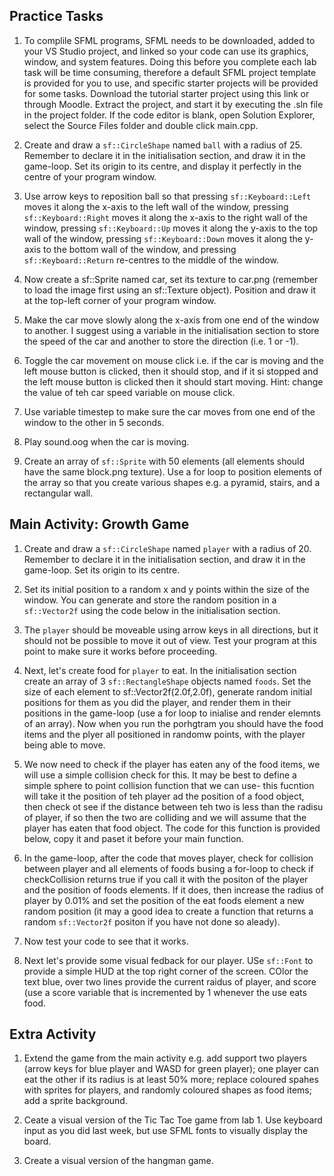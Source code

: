 Practice Tasks
-------------
1. To complile SFML programs, SFML needs to be downloaded, added to your VS Studio project, and linked so your code can use its graphics, window, and system features. Doing this before you complete each lab task will be time consuming, therefore a default SFML project template is provided for you to use, and specific starter projects will be provided for some tasks. Download the tutorial starter project using this link or through Moodle. Extract the project, and start it by executing the .sln file in the project folder. If the code editor is blank, open Solution Explorer, select the Source Files folder and double click main.cpp.

2. Create and draw a `sf::CircleShape` named `ball` with a radius of 25. Remember to declare it in the initialisation section, and draw it in the game-loop. Set its origin to its centre, and display it perfectly in the centre of your program window.

3. Use arrow keys to reposition ball so that pressing `sf::Keyboard::Left` moves it along the x-axis to the left wall of the window, pressing `sf::Keyboard::Right` moves it along the x-axis to the right wall of the window, pressing `sf::Keyboard::Up` moves it along the y-axis to the top wall of the window, pressing `sf::Keyboard::Down` moves it along the y-axis to the bottom wall of the window, and pressing `sf::Keyboard::Return` re-centres to the middle of the window.

4. Now create a sf::Sprite named car, set its texture to car.png (remember to load the image first using an sf::Texture object). Position and draw it at the top-left corner of your program window.

5. Make the car move slowly along the x-axis from one end of the window to another. I suggest using a variable in the initialisation section to store the speed of the car and another to store the direction (i.e. 1 or -1).

6. Toggle the car movement on mouse click i.e. if the car is moving and the left mouse button is clicked, then it should stop, and if it si stopped and the left mouse button is clicked then it should start moving. Hint: change the value of teh car speed variable on mouse click.

7. Use variable timestep to make sure the car moves from one end of the window to the other in 5 seconds.

8. Play sound.oog when the car is moving.

9. Create an array of `sf::Sprite` with 50 elements (all elements should have the same block.png texture). Use a for loop to position elements of the array so that you create various shapes e.g. a pyramid, stairs, and a rectangular wall.

Main Activity: Growth Game
--------
1. Create and draw a `sf::CircleShape` named `player` with a radius of 20. Remember to declare it in the initialisation section, and draw it in the game-loop. Set its origin to its centre.
2. Set its initial position to a random x and y points within the size of the window. You can generate and store the random position in a `sf::Vector2f` using the code below in the initialisation section.
3. The `player` should be moveable using arrow keys in all directions, but it should not be possible to move it out of view. Test your program at this point to make sure it works before proceeding.
4. Next, let's create food for `player` to eat. In the initialisation section create an array of 3 `sf::RectangleShape` objects named `foods`. Set the size of each element to sf::Vector2f(2.0f,2.0f), generate random initial positions for them as you did the player, and render them in their positions in the game-loop (use a for loop to inialise and render elemnts of an array). Now when you run the porhgtram you should have the food items and the plyer all positioned in randomw points, with the player being able to move.
5. We now need to check if the player has eaten any of the food items, we will use a simple collision check for this. It may be best to define a simple sphere to point collision function that we can use- this fucntion will take it the position of teh player ad the position of a food object, then check ot see if the distance between teh two is less than the radisu of player, if so then the two are colliding and we will assume that the player has eaten that food object. The code for this function is provided below, copy it and paset it before your main function.

6. In the game-loop, after the code that moves player, check for collision between player and  all elements of foods busing a for-loop to check if checkCollision returns true if you call it with the positon of the player and the position of foods elements. If it does, then increase the radius of player by 0.01% and set the position of the eat foods element a new random position (it may a good idea to create a function that returns a random `sf::Vector2f` positon if you have not done so aleady).
7. Now test your code to see that it works.
8. Next let's provide some visual fedback for our player. USe `sf::Font` to provide a simple HUD at the top right corner of the screen. COlor the text blue, over two lines provide the current raidus of player, and score (use a score variable that is incremented by 1 whenever the use eats food.


Extra Activity
------------
1. Extend the game from the main activity e.g. add support two players (arrow keys for blue player and WASD for green player); one player can eat the other if its radius is at least 50% more; replace coloured spahes with sprites for players, and randomly coloured shapes as food items; add a sprite background.
   
3. Ceate a visual version of the Tic Tac Toe game from lab 1. Use keyboard input as you did last week, but use SFML fonts to visually display the board. 
4. Create a visual version of the hangman game.




   
